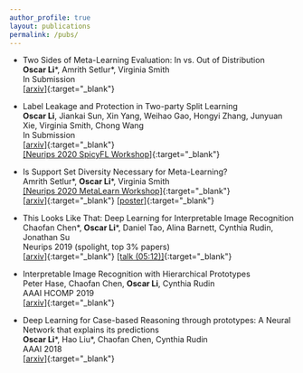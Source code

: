 ```yaml
---
author_profile: true
layout: publications
permalink: /pubs/
---
```

- Two Sides of Meta-Learning Evaluation: In vs. Out of Distribution \
    **Oscar Li**\*, Amrith Setlur\*, Virginia Smith \
    In Submission \
    [[arxiv]](https://arxiv.org/abs/2102.11503){:target="_blank"}

- Label Leakage and Protection in Two-party Split Learning \
    **Oscar Li**, Jiankai Sun, Xin Yang, Weihao Gao, Hongyi Zhang, Junyuan Xie, Virginia Smith, Chong Wang \
    In Submission \
    [[arxiv]](https://arxiv.org/abs/2102.08504){:target="_blank"} \
    [[Neurips 2020 SpicyFL Workshop]](http://icfl.cc/SpicyFL/2020){:target="_blank"}

- Is Support Set Diversity Necessary for Meta-Learning? \
    Amrith Setlur\*, **Oscar Li**\*, Virginia Smith \
    [[Neurips 2020 MetaLearn Workshop]](https://meta-learn.github.io/2020/){:target="_blank"} \
    [[arxiv]](https://arxiv.org/abs/2011.14048){:target="_blank"} [[poster]](https://docs.google.com/presentation/d/e/2PACX-1vTA4sQkV1a2AJQaEGofLmra5_KrEMdCfLnpe1p56gtgNPGoiiosWUSWpK1QJt--2dCcd1kE0CBjPYwM/pub?start=true&loop=true&delayms=60000){:target="_blank"}

- This Looks Like That: Deep Learning for Interpretable Image Recognition \
    Chaofan Chen\*, **Oscar Li**\*, Daniel Tao, Alina Barnett, Cynthia Rudin, Jonathan Su \
    Neurips 2019 (spolight, top 3% papers) \
    [[arxiv]](https://arxiv.org/abs/1806.10574){:target="_blank"} [[talk (05:12)]](https://slideslive.com/38924030/track-4-session-5-spotlights?time=312){:target="_blank"}

- Interpretable Image Recognition with Hierarchical Prototypes \
    Peter Hase, Chaofan Chen, **Oscar Li**, Cynthia Rudin \
    AAAI HCOMP 2019 \
    [[arxiv]](https://arxiv.org/abs/1906.10651){:target="_blank"}

- Deep Learning for Case-based Reasoning through prototypes: A Neural Network that explains its predictions \
    **Oscar Li**\*, Hao Liu\*, Chaofan Chen, Cynthia Rudin \
    AAAI 2018 \
    [[arxiv]](https://arxiv.org/abs/1710.04806){:target="_blank"}


